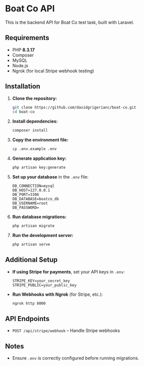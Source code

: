 # Boat Co API

This is the backend API for Boat Co test task, built with Laravel.

## Requirements
- PHP **8.3.17**
- Composer
- MySQL
- Node.js 
- Ngrok (for local Stripe webhook testing)

## Installation

1. **Clone the repository:**
   ```sh
   git clone https://github.com/davidgrigorianc/boat-co.git
   cd boat-co
   ```

2. **Install dependencies:**
   ```sh
   composer install
   ```

3. **Copy the environment file:**
   ```sh
   cp .env.example .env
   ```

4. **Generate application key:**
   ```sh
   php artisan key:generate
   ```

5. **Set up your database** in the `.env` file:
   ```env
   DB_CONNECTION=mysql
   DB_HOST=127.0.0.1
   DB_PORT=3306
   DB_DATABASE=boatco_db
   DB_USERNAME=root
   DB_PASSWORD=
   ```

6. **Run database migrations:**
   ```sh
   php artisan migrate
   ```

7. **Run the development server:**
   ```sh
   php artisan serve
   ```

## Additional Setup

- **If using Stripe for payments**, set your API keys in `.env`:
  ```env
  STRIPE_KEY=your_secret_key
  STRIPE_PUBLIC=your_public_key
  ```

- **Run Webhooks with Ngrok** (for Stripe, etc.):
  ```sh
  ngrok http 8000
  ```

## API Endpoints

- `POST /api/stripe/webhook` – Handle Stripe webhooks

## Notes
- Ensure `.env` is correctly configured before running migrations.



